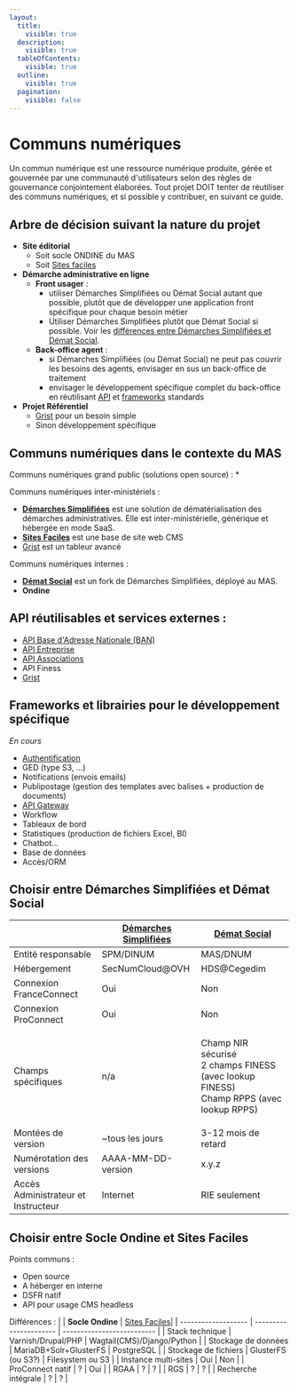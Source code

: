 ```yaml
---
layout:
  title:
    visible: true
  description:
    visible: true
  tableOfContents:
    visible: true
  outline:
    visible: true
  pagination:
    visible: false
---
```


# Communs numériques

Un commun numérique est une ressource numérique produite, gérée et gouvernée par une communauté d'utilisateurs selon des règles de gouvernance conjointement élaborées. Tout projet DOIT tenter de réutiliser des communs numériques, et si possible y contribuer, en suivant ce guide.

## Arbre de décision suivant la nature du projet

* **Site éditorial**
  * Soit socle ONDINE du MAS
  * Soit [Sites faciles](https://sites-faciles.beta.numerique.gouv.fr/)
* **Démarche administrative en ligne**
  * **Front usager** :
    * utiliser Démarches Simplifiées ou Démat Social autant que possible, plutôt que de développer une application front spécifique pour chaque besoin métier
    * Utiliser Démarches Simplifiées plutôt que Démat Social si possible. Voir les [différences entre Démarches Simplifiées et Démat Social](communs-numeriques.md#choisir-entre-démarches-simplifiées-et-démat-social).
  * **Back-office agent** :
    * si Démarches Simplifiées (ou Démat Social) ne peut pas couvrir les besoins des agents, envisager en sus un back-office de traitement
    * envisager le développement spécifique complet du back-office en réutilisant [API](#api-réutilisableset-services-externes-) et [frameworks](#frameworks-et-librairies-standards-pour-le-développement-spécifique) standards
* **Projet Référentiel**
  * [Grist](https://grist.numerique.gouv.fr/) pour un besoin simple
  * Sinon développement spécifique

## Communs numériques dans le contexte du MAS

Communs numériques grand public (solutions open source) :
* 

Communs numériques inter-ministériels :
* [**Démarches Simplifiées**](https://doc.demarches-simplifiees.fr/) est une solution de dématérialisation des démarches administratives. Elle est inter-ministérielle, générique et hébergée en mode SaaS.
* [**Sites Faciles**](https://sites-faciles.beta.numerique.gouv.fr/) est une base de site web CMS
* [Grist](https://grist.numerique.gouv.fr/) est un tableur avancé

Communs numériques internes :
* [**Démat Social**](https://demat.social.gouv.fr/) est un fork de Démarches Simplifiées, déployé au MAS.
* **Ondine**

## API réutilisables et services externes :
* [API Base d'Adresse Nationale (BAN)](https://www.data.gouv.fr/fr/dataservices/api-base-dadresse-nationale-ban/)
* [API Entreprise](https://www.data.gouv.fr/fr/dataservices/api-entreprise/)
* [API Associations](https://www.associations.gouv.fr/les-api-et-autres-outils.html)
* API Finess
* [Grist](https://grist.numerique.gouv.fr/)

## Frameworks et librairies pour le développement spécifique

_En cours_

* [Authentification](/concevoir/iam.md)
* GED (type S3, …)
* Notifications (envois emails)
* Publipostage (gestion des templates avec balises + production de documents)
* [API Gateway](/concevoir/api/api-gateway.md)
* Workflow
* Tableaux de bord
* Statistiques (production de fichiers Excel, BI)
* Chatbot...
* Base de données
* Accès/ORM

## Choisir entre Démarches Simplifiées et Démat Social

|                                     | [Démarches Simplifiées](https://www.demarches-simplifiees.fr/) | [Démat Social](https://demat.social.gouv.fr/)                                                      |
| ----------------------------------- | -------------------------- | -------------------------------------------------------------------------------------------------- |
| Entité responsable                  | SPM/DINUM                  | MAS/DNUM                                                                                           |
| Hébergement                         | SecNumCloud@OVH            | HDS@Cegedim                                                                                        |
| Connexion FranceConnect             | Oui                        | Non                                                                                                |
| Connexion ProConnect                | Oui                        | Non                                                                                                |
| Champs spécifiques                  | n/a                        | <p>Champ NIR sécurisé<br>2 champs FINESS (avec lookup FINESS)<br>Champ RPPS (avec lookup RPPS)</p> |
| Montées de version                  | \~tous les jours           | 3-12 mois de retard                                                                                |
| Numérotation des versions           | AAAA-MM-DD-version         | x.y.z                                                                                              |
| Accès Administrateur et Instructeur | Internet                   | RIE seulement                                                                                      |

## Choisir entre Socle Ondine et Sites Faciles

Points communs :
- Open source
- A héberger en interne
- DSFR natif
- API pour usage CMS headless

Différences :
|                      | **Socle Ondine**       | [Sites Faciles](https://sites-faciles.beta.numerique.gouv.fr/)|
| -------------------  | ---------------------- | -------------------------- |
| Stack technique      | Varnish/Drupal/PHP     | Wagtail(CMS)/Django/Python |
| Stockage de données  | MariaDB+Solr+GlusterFS | PostgreSQL                 |
| Stockage de fichiers | GlusterFS (ou S3?)     | Filesystem ou S3           |
| Instance multi-sites | Oui                    | Non                        |
| ProConnect natif     | ?                      | Oui                        |
| RGAA                 | ?                      | ?                          |
| RGS                  | ?                      | ?                          |
| Recherche intégrale  | ?                      | ?                          |
